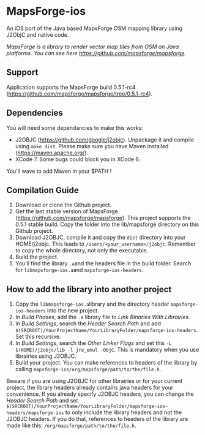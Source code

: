 # MapsForge-ios
An iOS port of the Java based MapsForge OSM mapping library using J2ObjC and native code.

*MapsForge is a library to render vector map tiles from OSM on Java platforms. You can see here https://github.com/mapsforge/mapsforge.*

## Support

Application supports the MapsForge build 0.5.1-rc4 (https://github.com/mapsforge/mapsforge/tree/0.5.1-rc4).

## Dependencies

You will need some dependancies to make this works:
* J2OBJC (https://github.com/google/j2objc). Unpackage it and compile using `make dist`. Please make sure you have Maven installed (https://maven.apache.org/).
* XCode 7. Some bugs could block you in XCode 6.

You'll wave to add Maven in your $PATH !

## Compilation Guide

1. Download or clone the Github project.
2. Get the last stable version of MapsForge (https://github.com/mapsforge/mapsforge). This project supports the 0.5.1 stable build. Copy the folder into the lib/mapsforge directory on this Github project.
3. Download J2OBJC, compile it and copy the `dist` directory into your HOME/j2objc. This leads to `/Users/<your_username>/j2objc`. Remember to copy the whole directory, not only the executable.
4. Build the project.
5. You'll find the library `.a`and the headers file in the build folder. Search for `libmapsforge-ios.a`and `mapsforge-ios-headers`.

## How to add the library into another project

1. Copy the `libmapsforge-ios.a`library and the directory header `mapsforge-ios-headers` into the new project.
2. In *Build Phases*, add the `.a` library file to *Link Binaries With Librairies*.
3. In *Build Settings*, search the *Header Search Path* and add `$(SRCROOT)/YourProjectName/YourLibraryFolder/mapsforge-ios-headers`. Set this recursive.
4. In *Build Settings*, search the *Other Linker Flags* and set this `-L $(HOME)/j2objc/lib -l jre_emul -ObjC`. This is mandatory when you use librairies using J2OBJC.
4. Build your project. You can make references to headers of the library by calling `mapsforge-ios/org/mapsforge/path/to/the/file.h`.

Beware if you are using J2OBJC for other librairies or for your current project, the library headers already contains java headers for your convenience. If you already specify J2OBJC headers, you can change the *Header Search Path* and set `$(SRCROOT)/YourProjectName/YourLibraryFolder/mapsforge-ios-headers/mapsforge-ios` to only include the library headers and not the J2OBJC headers. If you do that, references to headers of the library are made like this: `/org/mapsforge/path/to/the/file.h`.
